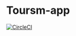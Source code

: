 # Toursm-app

[![CircleCI](https://dl.circleci.com/status-badge/img/gh/ndraa124/android-tourism/tree/main.svg?style=shield)](https://dl.circleci.com/status-badge/redirect/gh/ndraa124/android-tourism/tree/main)
